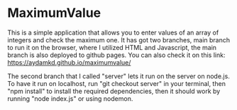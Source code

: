 # MaximumValue
This is a simple application that allows you to enter values of an array of integers and check the maximum one. It has got two branches, main branch to run it on the browser, where I utilized HTML and Javascript, the main branch is also deployed to github pages. You can also check it on this link: https://aydamkd.github.io/maximumvalue/ 

The second branch that I called "server" lets it run on the server on node.js. To have it run on localhost, run "git checkout server" in your terminal, then "npm install" to install the required dependencies, then it should work by running "node index.js" or using nodemon. 
